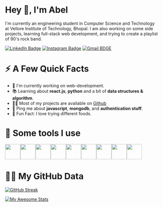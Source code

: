 # Hey 👋, I'm Abel

I'm currently an engineering student in Computer Science and Technology at Vellore Institute of Technology, Bhopal. I am also working on some side projects, learning full-stack web development, and trying to create a playlist of 90's rock band.

[![LinkedIn Badge](https://img.shields.io/badge/LinkedIn-0077B5?style=for-the-badge&logo=linkedin&logoColor=white)](https://www.linkedin.com/in/abel-abraham-b93b61142/) [![Instagram Badge](https://img.shields.io/badge/Instagram-E4405F?style=for-the-badge&logo=instagram&logoColor=white)](https://www.instagram.com/abelparayil) [![Gmail BDGE](https://img.shields.io/badge/Gmail-D14836?style=for-the-badge&logo=gmail&logoColor=white)](https://mail.google.com/mail/?view=cm&fs=1&to=abelparayilabraham@gmail.com)


# ⚡ A Few Quick Facts

- 🧐 I'm currently working on web-development.
- 📚 Learning about **react.js**, **python** and a bit of **data structures & algorithm**.
- 👨‍💻 Most of my projects are available on [Github](https://www.github.com/abelparayil)
- 💬 Ping me about **javascript**, **mongodb**, and **authentication stuff**.
- 🍕 Fun Fact: I love trying different foods.


# 🚀 Some tools I use

<img src="https://cdn.jsdelivr.net/gh/devicons/devicon/icons/javascript/javascript-original.svg" width="50" height="50"><img src="https://cdn.jsdelivr.net/gh/devicons/devicon/icons/html5/html5-original-wordmark.svg" width="50" height="50"><img src="https://cdn.jsdelivr.net/gh/devicons/devicon/icons/css3/css3-original-wordmark.svg" width="50" height="50"><img src="https://cdn.jsdelivr.net/gh/devicons/devicon/icons/bootstrap/bootstrap-original.svg" width="50" height="50"><img src="https://cdn.jsdelivr.net/gh/devicons/devicon/icons/nodejs/nodejs-original.svg" width="50" height="50"><img src="https://cdn.jsdelivr.net/gh/devicons/devicon/icons/express/express-original-wordmark.svg" width="50" height="50"><img src="https://cdn.jsdelivr.net/gh/devicons/devicon/icons/react/react-original-wordmark.svg" width="50" height="50"><img src="https://cdn.jsdelivr.net/gh/devicons/devicon/icons/mongodb/mongodb-original-wordmark.svg" width="50" height="50"><img src="https://cdn.jsdelivr.net/gh/devicons/devicon/icons/sqlite/sqlite-plain-wordmark.svg" width="50" height="50">

# 🦸‍♂️ My GitHub Data
[![GitHub Streak](https://github-readme-streak-stats.herokuapp.com/?user=abelparayil&theme=default)](https://git.io/streak-stats)

[![My Awesome Stats](https://awesome-github-stats.azurewebsites.net/user-stats/abelparayil)](https://git.io/awesome-stats-card)







